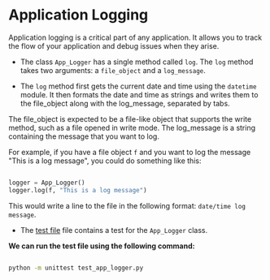 # Application Logging

Application logging is a critical part of any application. It allows you to track the flow of your application and debug issues when they arise.

- The class `App_Logger` has a single method called `log`. The `log` method takes two arguments: a `file_object` and a `log_message`.

- The `log` method first gets the current date and time using the `datetime` module. It then formats the date and time as strings and writes them to the file_object along with the log_message, separated by tabs.

The file_object is expected to be a file-like object that supports the write method, such as a file opened in write mode. The log_message is a string containing the message that you want to log.

For example, if you have a file object `f` and you want to log the message "This is a log message", you could do something like this:

```python

logger = App_Logger()
logger.log(f, "This is a log message")
```

This would write a line to the file in the following format: ``date/time log message``.

- The [test file](./test_app_logger.py) file contains a test for the `App_Logger` class.

**We can run the test file using the following command:**

```bash

python -m unittest test_app_logger.py
```
